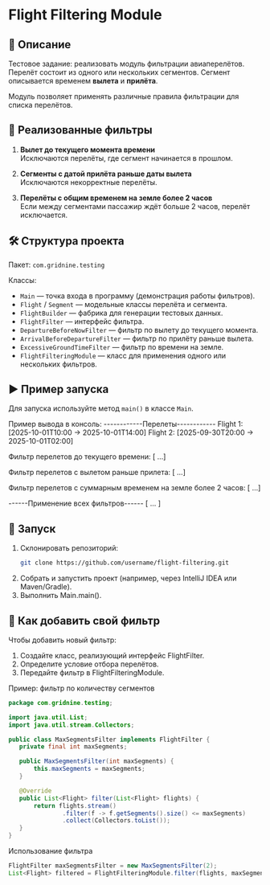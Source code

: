 # Flight Filtering Module

## 📌 Описание
Тестовое задание: реализовать модуль фильтрации авиаперелётов.  
Перелёт состоит из одного или нескольких сегментов. Сегмент описывается временем **вылета** и **прилёта**.

Модуль позволяет применять различные правила фильтрации для списка перелётов.

## 🚀 Реализованные фильтры
1. **Вылет до текущего момента времени**  
   Исключаются перелёты, где сегмент начинается в прошлом.

2. **Сегменты с датой прилёта раньше даты вылета**  
   Исключаются некорректные перелёты.

3. **Перелёты с общим временем на земле более 2 часов**  
   Если между сегментами пассажир ждёт больше 2 часов, перелёт исключается.

## 🛠 Структура проекта
Пакет: `com.gridnine.testing`

Классы:
- `Main` — точка входа в программу (демонстрация работы фильтров).
- `Flight` / `Segment` — модельные классы перелёта и сегмента.
- `FlightBuilder` — фабрика для генерации тестовых данных.
- `FlightFilter` — интерфейс фильтра.
- `DepartureBeforeNowFilter` — фильтр по вылету до текущего момента.
- `ArrivalBeforeDepartureFilter` — фильтр по прилёту раньше вылета.
- `ExcessiveGroundTimeFilter` — фильтр по времени на земле.
- `FlightFilteringModule` — класс для применения одного или нескольких фильтров.

## ▶️ Пример запуска
Для запуска используйте метод `main()` в классе `Main`.

Пример вывода в консоль:
------------Перелеты------------
Flight 1: [2025-10-01T10:00 → 2025-10-01T14:00]
Flight 2: [2025-09-30T20:00 → 2025-10-01T02:00]

Фильтр перелетов до текущего времени:
[ ...]

Фильтр перелетов c вылетом раньше прилета:
[ ...]

Фильтр перелетов с суммарным временем на земле более 2 часов:
[ ...]

------Применение всех фильтров------
[ ... ]

## 📂 Запуск
1. Склонировать репозиторий:
   ```bash
   git clone https://github.com/username/flight-filtering.git
2. Собрать и запустить проект (например, через IntelliJ IDEA или Maven/Gradle).
3. Выполнить Main.main().

## 🧩 Как добавить свой фильтр
Чтобы добавить новый фильтр:
1. Создайте класс, реализующий интерфейс FlightFilter.
2. Определите условие отбора перелётов.
3. Передайте фильтр в FlightFilteringModule.

Пример: фильтр по количеству сегментов

 ```java
package com.gridnine.testing;

import java.util.List;
import java.util.stream.Collectors;

public class MaxSegmentsFilter implements FlightFilter {
    private final int maxSegments;

    public MaxSegmentsFilter(int maxSegments) {
        this.maxSegments = maxSegments;
    }

    @Override
    public List<Flight> filter(List<Flight> flights) {
        return flights.stream()
                .filter(f -> f.getSegments().size() <= maxSegments)
                .collect(Collectors.toList());
    }
}
```

Использование фильтра

```java
FlightFilter maxSegmentsFilter = new MaxSegmentsFilter(2);
List<Flight> filtered = FlightFilteringModule.filter(flights, maxSegmentsFilter);
